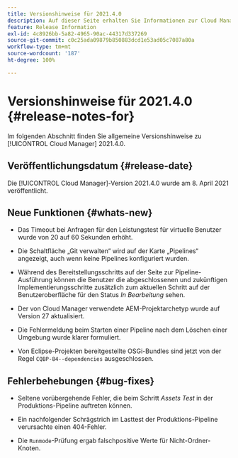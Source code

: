```yaml
---
title: Versionshinweise für 2021.4.0
description: Auf dieser Seite erhalten Sie Informationen zur Cloud Manager-Version 2021.4.0.
feature: Release Information
exl-id: 4c8926bb-5a82-4965-90ac-44317d337269
source-git-commit: c0c25ada09879b850883dcd1e53ad05c7087a80a
workflow-type: tm+mt
source-wordcount: '187'
ht-degree: 100%

---
```


# Versionshinweise für 2021.4.0 {#release-notes-for}

Im folgenden Abschnitt finden Sie allgemeine Versionshinweise zu [!UICONTROL Cloud Manager] 2021.4.0.

## Veröffentlichungsdatum {#release-date}

Die [!UICONTROL Cloud Manager]-Version 2021.4.0 wurde am 8. April 2021 veröffentlicht.

## Neue Funktionen {#whats-new}

* Das Timeout bei Anfragen für den Leistungstest für virtuelle Benutzer wurde von 20 auf 60 Sekunden erhöht.

* Die Schaltfläche „Git verwalten“ wird auf der Karte „Pipelines“ angezeigt, auch wenn keine Pipelines konfiguriert wurden.

* Während des Bereitstellungsschritts auf der Seite zur Pipeline-Ausführung können die Benutzer die abgeschlossenen und zukünftigen Implementierungsschritte zusätzlich zum aktuellen Schritt auf der Benutzeroberfläche für den Status *In Bearbeitung* sehen.

* Der von Cloud Manager verwendete AEM-Projektarchetyp wurde auf Version 27 aktualisiert.

* Die Fehlermeldung beim Starten einer Pipeline nach dem Löschen einer Umgebung wurde klarer formuliert.

* Von Eclipse-Projekten bereitgestellte OSGi-Bundles sind jetzt von der Regel `CQBP-84--dependencies` ausgeschlossen.

## Fehlerbehebungen {#bug-fixes}

* Seltene vorübergehende Fehler, die beim Schritt *Assets Test* in der Produktions-Pipeline auftreten können.

* Ein nachfolgender Schrägstrich im Lasttest der Produktions-Pipeline verursachte einen 404-Fehler.

* Die `Runmode`-Prüfung ergab falschpositive Werte für Nicht-Ordner-Knoten.
